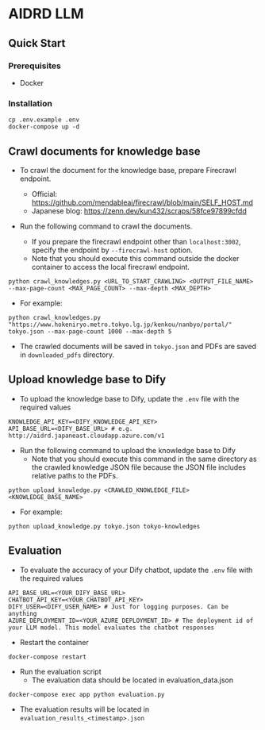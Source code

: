 # AIDRD LLM

## Quick Start

### Prerequisites

- Docker

### Installation

```
cp .env.example .env
docker-compose up -d
```

## Crawl documents for knowledge base

- To crawl the document for the knowledge base, prepare Firecrawl endpoint.

  - Official: https://github.com/mendableai/firecrawl/blob/main/SELF_HOST.md
  - Japanese blog: https://zenn.dev/kun432/scraps/58fce97899cfdd

- Run the following command to crawl the documents.
  - If you prepare the firecrawl endpoint other than `localhost:3002`, specify the endpoint by `--firecrawl-host` option.
  - Note that you should execute this command outside the docker container to access the local firecrawl endpoint.

```
python crawl_knowledges.py <URL_TO_START_CRAWLING> <OUTPUT_FILE_NAME> --max-page-count <MAX_PAGE_COUNT> --max-depth <MAX_DEPTH>
```

- For example:

```
python crawl_knowledges.py "https://www.hokeniryo.metro.tokyo.lg.jp/kenkou/nanbyo/portal/" tokyo.json --max-page-count 1000 --max-depth 5
```

- The crawled documents will be saved in `tokyo.json` and PDFs are saved in `downloaded_pdfs` directory.

## Upload knowledge base to Dify

- To upload the knowledge base to Dify, update the `.env` file with the required values

```
KNOWLEDGE_API_KEY=<DIFY_KNOWLEDGE_API_KEY>
API_BASE_URL=<DIFY_BASE_URL> # e.g. http://aidrd.japaneast.cloudapp.azure.com/v1
```

- Run the following command to upload the knowledge base to Dify
  - Note that you should execute this command in the same directory as the crawled knowledge JSON file because the JSON file includes relative paths to the PDFs.

```
python upload_knowledge.py <CRAWLED_KNOWLEDGE_FILE> <KNOWLEDGE_BASE_NAME>
```

- For example:

```
python upload_knowledge.py tokyo.json tokyo-knowledges
```

## Evaluation

- To evaluate the accuracy of your Dify chatbot, update the `.env` file with the required values

```
API_BASE_URL=<YOUR_DIFY_BASE_URL>
CHATBOT_API_KEY=<YOUR_CHATBOT_API_KEY>
DIFY_USER=<DIFY_USER_NAME> # Just for logging purposes. Can be anything
AZURE_DEPLOYMENT_ID=<YOUR_AZURE_DEPLOYMENT_ID> # The deployment id of your LLM model. This model evaluates the chatbot responses
```

- Restart the container

```
docker-compose restart
```

- Run the evaluation script
  - The evaluation data should be located in evaluation_data.json

```
docker-compose exec app python evaluation.py
```

- The evaluation results will be located in `evaluation_results_<timestamp>.json`
